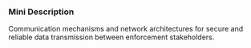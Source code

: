 ### Mini Description

Communication mechanisms and network architectures for secure and reliable data transmission between enforcement stakeholders.
